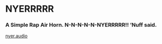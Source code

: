 # NYERRRRR

### A Simple Rap Air Horn. N-N-N-N-N-NYERRRRR!! ’Nuff said.

[nyer.audio](http://nyer.audio)
